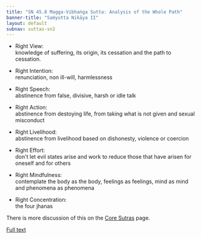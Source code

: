 ```yaml
---
title: "SN 45.8 Magga-Vibhaṅga Sutta: Analysis of the Whole Path"
banner-title: "Saṁyutta Nikāya II" 
layout: default 
subnav: suttas-sn2
---
```


- Right View:  
    knowledge of suffering, its origin, its cessation and the path to cessation.

- Right Intention:  
    renunciation, non ill-will, harmlessness

- Right Speech:  
    abstinence from false, divisive, harsh or idle talk

- Right Action:  
    abstinence from destoying life, from taking what is not given and sexual misconduct

- Right Livelihood:  
    abstinence from livelihood based on dishonesty, violence or coercion

- Right Effort:  
    don't let evil states arise and work to reduce those that have arisen for oneself and for others

- Right Mindfulness:  
    contemplate the body as the body, feelings as feelings, mind as mind and phenomena as phenomena

- Right Concentration:  
    the four jhanas
    
There is more discussion of this on the [Core Sutras](/pages/suttas/core-suttas.html#magga) page.


[Full text](https://www.dhammatalks.org/suttas/SN/SN45_8.html)
